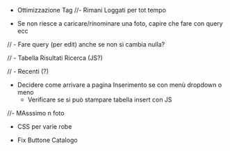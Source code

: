 - Ottimizzazione Tag 
                            //- Rimani Loggati per tot tempo

- Se non riesce a caricare/rinominare una foto, capire che fare con query ecc

// - Fare query (per edit) anche se non si cambia nulla?

// - Tabella Risultati Ricerca (JS?)

// - Recenti (?)

- Decidere come arrivare a pagina Inserimento se con menù dropdown o meno
    - Verificare se si può stampare tabella insert con JS

//- MAsssimo n foto

- CSS per varie robe

- Fix Buttone Catalogo